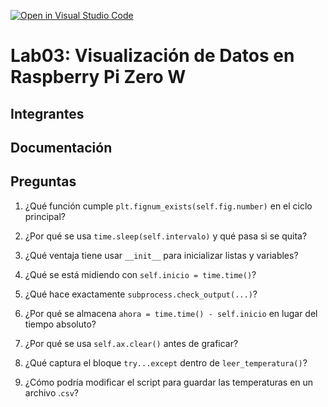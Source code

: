 [![Open in Visual Studio Code](https://classroom.github.com/assets/open-in-vscode-2e0aaae1b6195c2367325f4f02e2d04e9abb55f0b24a779b69b11b9e10269abc.svg)](https://classroom.github.com/online_ide?assignment_repo_id=19144207&assignment_repo_type=AssignmentRepo)
# Lab03: Visualización de Datos en Raspberry Pi Zero W

## Integrantes


## Documentación


## Preguntas

1. ¿Qué función cumple ```plt.fignum_exists(self.fig.number)``` en el ciclo principal?

2. ¿Por qué se usa ```time.sleep(self.intervalo)``` y qué pasa si se quita?

3. ¿Qué ventaja tiene usar ```__init__``` para inicializar listas y variables?

4. ¿Qué se está midiendo con ```self.inicio = time.time()```?

5. ¿Qué hace exactamente ```subprocess.check_output(...)```?

6. ¿Por qué se almacena ```ahora = time.time() - self.inicio``` en lugar del tiempo absoluto?

7. ¿Por qué se usa ```self.ax.clear()``` antes de graficar?

8. ¿Qué captura el bloque ```try...except``` dentro de ```leer_temperatura()```?

9. ¿Cómo podría modificar el script para guardar las temperaturas en un archivo .```csv```?